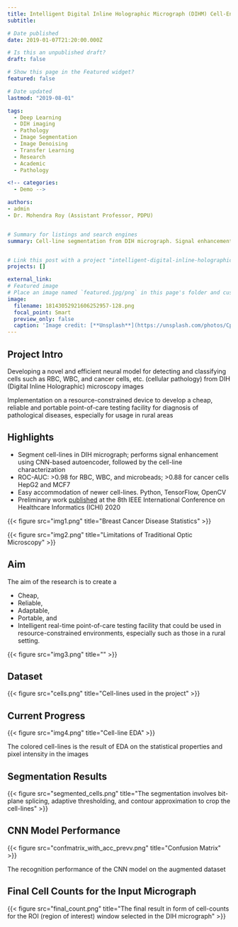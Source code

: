 ```yaml
---
title: Intelligent Digital Inline Holographic Micrograph (DIHM) Cell-Enhancement and Characterization
subtitle: 

# Date published
date: 2019-01-07T21:20:00.000Z

# Is this an unpublished draft?
draft: false

# Show this page in the Featured widget?
featured: false

# Date updated
lastmod: "2019-08-01"

tags:
  - Deep Learning
  - DIH imaging
  - Pathology
  - Image Segmentation
  - Image Denoising
  - Transfer Learning
  - Research
  - Academic
  - Pathology

<!-- categories:
  - Demo -->

authors:
- admin
- Dr. Mohendra Roy (Assistant Professor, PDPU)


# Summary for listings and search engines
summary: Cell-line segmentation from DIH micrograph. Signal enhancement using CNN-based Autoencoder. Cell-line characterization using CNNs. Easy accommodation of newer cell-lines using transfer learning.


# Link this post with a project "intelligent-digital-inline-holographic-micrograph-dihm-cell-enhancement-and-characterization"
projects: [] 

external_link: 
# Featured image
# Place an image named `featured.jpg/png` in this page's folder and customize its options here.
image:
  filename: 18143052921606252957-128.png
  focal_point: Smart
  preview_only: false
  caption: 'Image credit: [**Unsplash**](https://unsplash.com/photos/CpkOjOcXdUY)'
---
```



## Project Intro

Developing a novel and efficient neural model for detecting and classifying cells such as RBC, WBC, and cancer cells, etc. (cellular pathology) from DIH (Digital Inline Holographic) microscopy images

Implementation on a resource-constrained device to develop a cheap, reliable and portable point-of-care testing facility for diagnosis of pathological diseases, especially for usage in rural areas


## Highlights

- Segment cell-lines in DIH micrograph; performs signal enhancement using CNN-based autoencoder, followed by the cell-line characterization
- ROC-AUC: >0.98 for RBC, WBC, and microbeads; >0.88 for cancer cells HepG2 and MCF7
- Easy accommodation of newer cell-lines. Python, TensorFlow, OpenCV
- Preliminary work [published](https://ieeexplore.ieee.org/document/9374330) at the 8th IEEE International Conference on Healthcare Informatics (ICHI) 2020

{{< figure src="img1.png" title="Breast Cancer Disease Statistics" >}}

{{< figure src="img2.png" title="Limitations of Traditional Optic Microscopy" >}}


## Aim

The aim of the research is to create a
- Cheap,
- Reliable,
- Adaptable,
- Portable, and
- Intelligent
real-time point-of-care testing facility that could be used in resource-constrained environments, especially such as those in a rural setting.

{{< figure src="img3.png" title="" >}}

## Dataset

{{< figure src="cells.png" title="Cell-lines used in the project" >}}

## Current Progress

{{< figure src="img4.png" title="Cell-line EDA" >}}

The colored cell-lines is the result of EDA on the statistical properties and pixel intensity in the images

## Segmentation Results

{{< figure src="segmented_cells.png" title="The segmentation involves bit-plane splicing, adaptive thresholding, and contour approximation to crop the cell-lines" >}}


## CNN Model Performance

{{< figure src="confmatrix_with_acc_prevv.png" title="Confusion Matrix" >}}

The recognition performance of the CNN model on the augmented dataset

## Final Cell Counts for the Input Micrograph

{{< figure src="final_count.png" title="The final result in form of cell-counts for the ROI (region of interest) window selected in the DIH micrograph" >}}

